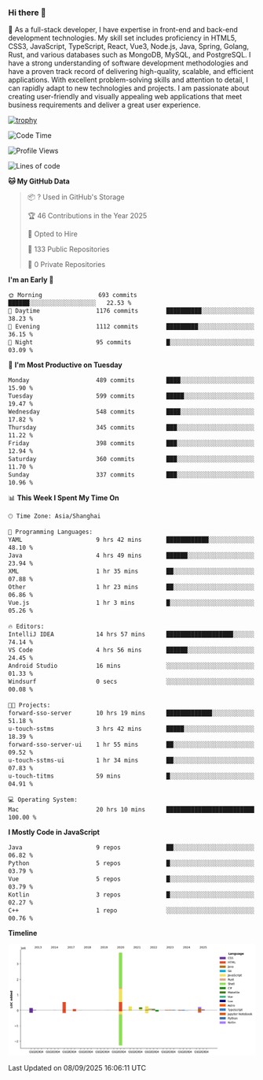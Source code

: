 ### Hi there 👋

🌱 As a full-stack developer, I have expertise in front-end and back-end development technologies. My skill set includes proficiency in HTML5, CSS3, JavaScript, TypeScript, React, Vue3, Node.js, Java, Spring, Golang, Rust, and various databases such as MongoDB, MySQL, and PostgreSQL. I have a strong understanding of software development methodologies and have a proven track record of delivering high-quality, scalable, and efficient applications. With excellent problem-solving skills and attention to detail, I can rapidly adapt to new technologies and projects. I am passionate about creating user-friendly and visually appealing web applications that meet business requirements and deliver a great user experience.

[![trophy](https://github-profile-trophy.vercel.app/?username=elton&rank=SECRET,SSS,SS,S,AAA,AA,A&theme=onedark&no-frame=true&margin-w=10)](https://github.com/ryo-ma/github-profile-trophy)

<!--START_SECTION:waka-->
![Code Time](http://img.shields.io/badge/Code%20Time-1%2C896%20hrs%209%20mins-blue)

![Profile Views](http://img.shields.io/badge/Profile%20Views-0-blue)

![Lines of code](https://img.shields.io/badge/From%20Hello%20World%20I%27ve%20Written-5.9%20million%20lines%20of%20code-blue)

**🐱 My GitHub Data** 

> 📦 ? Used in GitHub's Storage 
 > 
> 🏆 46 Contributions in the Year 2025
 > 
> 💼 Opted to Hire
 > 
> 📜 133 Public Repositories 
 > 
> 🔑 0 Private Repositories 
 > 
**I'm an Early 🐤** 

```text
🌞 Morning                693 commits         ██████░░░░░░░░░░░░░░░░░░░   22.53 % 
🌆 Daytime                1176 commits        ██████████░░░░░░░░░░░░░░░   38.23 % 
🌃 Evening                1112 commits        █████████░░░░░░░░░░░░░░░░   36.15 % 
🌙 Night                  95 commits          █░░░░░░░░░░░░░░░░░░░░░░░░   03.09 % 
```
📅 **I'm Most Productive on Tuesday** 

```text
Monday                   489 commits         ████░░░░░░░░░░░░░░░░░░░░░   15.90 % 
Tuesday                  599 commits         █████░░░░░░░░░░░░░░░░░░░░   19.47 % 
Wednesday                548 commits         ████░░░░░░░░░░░░░░░░░░░░░   17.82 % 
Thursday                 345 commits         ███░░░░░░░░░░░░░░░░░░░░░░   11.22 % 
Friday                   398 commits         ███░░░░░░░░░░░░░░░░░░░░░░   12.94 % 
Saturday                 360 commits         ███░░░░░░░░░░░░░░░░░░░░░░   11.70 % 
Sunday                   337 commits         ███░░░░░░░░░░░░░░░░░░░░░░   10.96 % 
```


📊 **This Week I Spent My Time On** 

```text
🕑︎ Time Zone: Asia/Shanghai

💬 Programming Languages: 
YAML                     9 hrs 42 mins       ████████████░░░░░░░░░░░░░   48.10 % 
Java                     4 hrs 49 mins       ██████░░░░░░░░░░░░░░░░░░░   23.94 % 
XML                      1 hr 35 mins        ██░░░░░░░░░░░░░░░░░░░░░░░   07.88 % 
Other                    1 hr 23 mins        ██░░░░░░░░░░░░░░░░░░░░░░░   06.86 % 
Vue.js                   1 hr 3 mins         █░░░░░░░░░░░░░░░░░░░░░░░░   05.26 % 

🔥 Editors: 
IntelliJ IDEA            14 hrs 57 mins      ███████████████████░░░░░░   74.14 % 
VS Code                  4 hrs 56 mins       ██████░░░░░░░░░░░░░░░░░░░   24.45 % 
Android Studio           16 mins             ░░░░░░░░░░░░░░░░░░░░░░░░░   01.33 % 
Windsurf                 0 secs              ░░░░░░░░░░░░░░░░░░░░░░░░░   00.08 % 

🐱‍💻 Projects: 
forward-sso-server       10 hrs 19 mins      █████████████░░░░░░░░░░░░   51.18 % 
u-touch-sstms            3 hrs 42 mins       █████░░░░░░░░░░░░░░░░░░░░   18.39 % 
forward-sso-server-ui    1 hr 55 mins        ██░░░░░░░░░░░░░░░░░░░░░░░   09.52 % 
u-touch-sstms-ui         1 hr 34 mins        ██░░░░░░░░░░░░░░░░░░░░░░░   07.83 % 
u-touch-titms            59 mins             █░░░░░░░░░░░░░░░░░░░░░░░░   04.91 % 

💻 Operating System: 
Mac                      20 hrs 10 mins      █████████████████████████   100.00 % 
```

**I Mostly Code in JavaScript** 

```text
Java                     9 repos             ██░░░░░░░░░░░░░░░░░░░░░░░   06.82 % 
Python                   5 repos             █░░░░░░░░░░░░░░░░░░░░░░░░   03.79 % 
Vue                      5 repos             █░░░░░░░░░░░░░░░░░░░░░░░░   03.79 % 
Kotlin                   3 repos             █░░░░░░░░░░░░░░░░░░░░░░░░   02.27 % 
C++                      1 repo              ░░░░░░░░░░░░░░░░░░░░░░░░░   00.76 % 
```



**Timeline**

![Lines of Code chart](https://raw.githubusercontent.com/elton/elton/main/assets/bar_graph.png)


 Last Updated on 08/09/2025 16:06:11 UTC
<!--END_SECTION:waka-->

<!--
**elton/elton** is a ✨ _special_ ✨ repository because its `README.md` (this file) appears on your GitHub profile.

Here are some ideas to get you started:

- 🔭 I’m currently working on ...
- 🌱 I’m currently learning ...
- 👯 I’m looking to collaborate on ...
- 🤔 I’m looking for help with ...
- 💬 Ask me about ...
- 📫 How to reach me: ...
- 😄 Pronouns: ...
- ⚡ Fun fact: ...
-->
